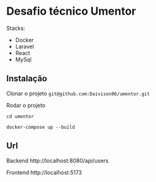 
# Desafio técnico Umentor

Stacks:
- Docker
- Laravel
- React
- MySql


## Instalação

Clonar o projeto
`git@github.com:Daivison06/umentor.git`

Rodar o projeto

`cd umentor`

`docker-compose up --build`

## Url
Backend http://localhost:8080/api/users

Frontend http://localhost:5173